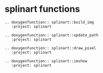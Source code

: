 # splinart functions

```{eval-rst}
.. doxygenfunction:: splinart::build_img
   :project: splinart
```

```{eval-rst}
.. doxygenfunction:: splinart::update_path
   :project: splinart
```

```{eval-rst}
.. doxygenfunction:: splinart::draw_pixel
   :project: splinart
```

```{eval-rst}
.. doxygenfunction:: splinart::imshow
   :project: splinart
```
